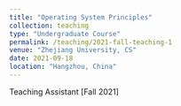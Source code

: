 ```yaml
---
title: "Operating System Principles"
collection: teaching
type: "Undergraduate Course"
permalink: /teaching/2021-fall-teaching-1
venue: "Zhejiang University, CS"
date: 2021-09-18
location: "Hangzhou, China"
---
```


Teaching Assistant [Fall 2021]